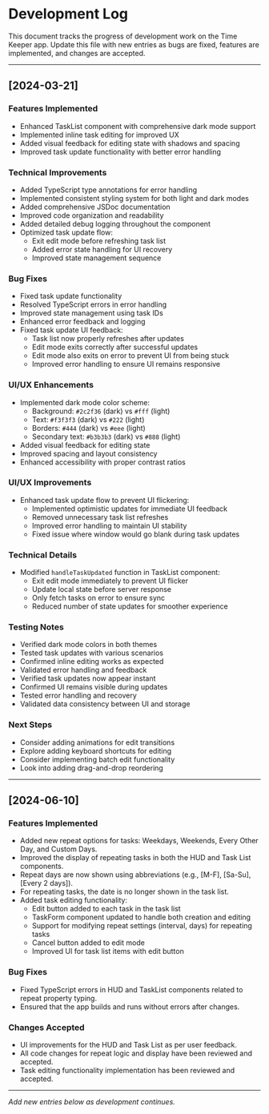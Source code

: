 # Development Log

This document tracks the progress of development work on the Time Keeper app. Update this file with new entries as bugs are fixed, features are implemented, and changes are accepted.

---

## [2024-03-21]

### Features Implemented
- Enhanced TaskList component with comprehensive dark mode support
- Implemented inline task editing for improved UX
- Added visual feedback for editing state with shadows and spacing
- Improved task update functionality with better error handling

### Technical Improvements
- Added TypeScript type annotations for error handling
- Implemented consistent styling system for both light and dark modes
- Added comprehensive JSDoc documentation
- Improved code organization and readability
- Added detailed debug logging throughout the component
- Optimized task update flow:
  - Exit edit mode before refreshing task list
  - Added error state handling for UI recovery
  - Improved state management sequence

### Bug Fixes
- Fixed task update functionality
- Resolved TypeScript errors in error handling
- Improved state management using task IDs
- Enhanced error feedback and logging
- Fixed task update UI feedback:
  - Task list now properly refreshes after updates
  - Edit mode exits correctly after successful updates
  - Edit mode also exits on error to prevent UI from being stuck
  - Improved error handling to ensure UI remains responsive

### UI/UX Enhancements
- Implemented dark mode color scheme:
  - Background: `#2c2f36` (dark) vs `#fff` (light)
  - Text: `#f3f3f3` (dark) vs `#222` (light)
  - Borders: `#444` (dark) vs `#eee` (light)
  - Secondary text: `#b3b3b3` (dark) vs `#888` (light)
- Added visual feedback for editing state
- Improved spacing and layout consistency
- Enhanced accessibility with proper contrast ratios

### UI/UX Improvements
- Enhanced task update flow to prevent UI flickering:
  - Implemented optimistic updates for immediate UI feedback
  - Removed unnecessary task list refreshes
  - Improved error handling to maintain UI stability
  - Fixed issue where window would go blank during task updates

### Technical Details
- Modified `handleTaskUpdated` function in TaskList component:
  - Exit edit mode immediately to prevent UI flicker
  - Update local state before server response
  - Only fetch tasks on error to ensure sync
  - Reduced number of state updates for smoother experience

### Testing Notes
- Verified dark mode colors in both themes
- Tested task updates with various scenarios
- Confirmed inline editing works as expected
- Validated error handling and feedback
- Verified task updates now appear instant
- Confirmed UI remains visible during updates
- Tested error handling and recovery
- Validated data consistency between UI and storage

### Next Steps
- Consider adding animations for edit transitions
- Explore adding keyboard shortcuts for editing
- Consider implementing batch edit functionality
- Look into adding drag-and-drop reordering

---

## [2024-06-10]

### Features Implemented
- Added new repeat options for tasks: Weekdays, Weekends, Every Other Day, and Custom Days.
- Improved the display of repeating tasks in both the HUD and Task List components.
- Repeat days are now shown using abbreviations (e.g., [M-F], [Sa-Su], [Every 2 days]).
- For repeating tasks, the date is no longer shown in the task list.
- Added task editing functionality:
  - Edit button added to each task in the task list
  - TaskForm component updated to handle both creation and editing
  - Support for modifying repeat settings (interval, days) for repeating tasks
  - Cancel button added to edit mode
  - Improved UI for task list items with edit button

### Bug Fixes
- Fixed TypeScript errors in HUD and TaskList components related to repeat property typing.
- Ensured that the app builds and runs without errors after changes.

### Changes Accepted
- UI improvements for the HUD and Task List as per user feedback.
- All code changes for repeat logic and display have been reviewed and accepted.
- Task editing functionality implementation has been reviewed and accepted.

---

_Add new entries below as development continues._ 